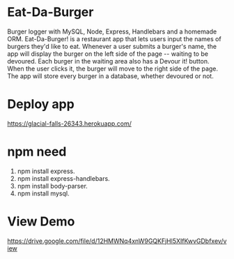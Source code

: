 # Eat-Da-Burger
Burger logger with MySQL, Node, Express, Handlebars and a homemade ORM. Eat-Da-Burger! is a restaurant app that lets users input the names of burgers they'd like to eat. Whenever a user submits a burger's name, the app will display the burger on the left side of the page -- waiting to be devoured. Each burger in the waiting area also has a Devour it! button. When the user clicks it, the burger will move to the right side of the page. The app will store every burger in a database, whether devoured or not.

# Deploy app
https://glacial-falls-26343.herokuapp.com/

# npm need 
1) npm install express.
2) npm install express-handlebars.
3) npm install body-parser.
4) npm install mysql.

# View Demo
https://drive.google.com/file/d/12HMWNq4xnW9GQKFjHl5XIfKwvGDbfxev/view
